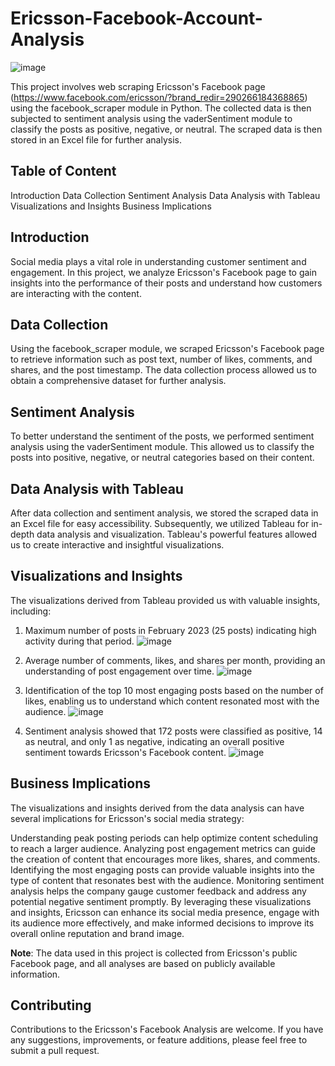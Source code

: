 # Ericsson-Facebook-Account-Analysis

![image](https://github.com/Saloniimathur/Ericsson-Facebook-Account-Analysis/assets/89344753/6ebf262e-13e2-4f20-ba4f-afea0fe7d6db)


This project involves web scraping Ericsson's Facebook page (https://www.facebook.com/ericsson/?brand_redir=290266184368865) using the facebook_scraper module in Python. The collected data is then subjected to sentiment analysis using the vaderSentiment module to classify the posts as positive, negative, or neutral. The scraped data is then stored in an Excel file for further analysis.

## Table of Content
Introduction
Data Collection
Sentiment Analysis
Data Analysis with Tableau
Visualizations and Insights
Business Implications

## Introduction
Social media plays a vital role in understanding customer sentiment and engagement. In this project, we analyze Ericsson's Facebook page to gain insights into the performance of their posts and understand how customers are interacting with the content.

## Data Collection
Using the facebook_scraper module, we scraped Ericsson's Facebook page to retrieve information such as post text, number of likes, comments, and shares, and the post timestamp. The data collection process allowed us to obtain a comprehensive dataset for further analysis.

## Sentiment Analysis
To better understand the sentiment of the posts, we performed sentiment analysis using the vaderSentiment module. This allowed us to classify the posts into positive, negative, or neutral categories based on their content.

## Data Analysis with Tableau
After data collection and sentiment analysis, we stored the scraped data in an Excel file for easy accessibility. Subsequently, we utilized Tableau for in-depth data analysis and visualization. Tableau's powerful features allowed us to create interactive and insightful visualizations.

## Visualizations and Insights
The visualizations derived from Tableau provided us with valuable insights, including:

1. Maximum number of posts in February 2023 (25 posts) indicating high activity during that period.
![image](https://github.com/Saloniimathur/Ericsson-Facebook-Account-Analysis/assets/89344753/93ad67a8-4a93-429f-9130-139b170a65dd)

2. Average number of comments, likes, and shares per month, providing an understanding of post engagement over time.
![image](https://github.com/Saloniimathur/Ericsson-Facebook-Account-Analysis/assets/89344753/2a2fcd7c-49b4-4c9f-b5e9-6286431fa7a4)

3. Identification of the top 10 most engaging posts based on the number of likes, enabling us to understand which content resonated most with the audience.
![image](https://github.com/Saloniimathur/Ericsson-Facebook-Account-Analysis/assets/89344753/7609d17b-f76d-497a-a9fb-a9e428d0afa6)

4. Sentiment analysis showed that 172 posts were classified as positive, 14 as neutral, and only 1 as negative, indicating an overall positive sentiment towards Ericsson's Facebook content.
![image](https://github.com/Saloniimathur/Ericsson-Facebook-Account-Analysis/assets/89344753/ebdfdebd-a191-461c-b26c-20647fd6c488)


## Business Implications
The visualizations and insights derived from the data analysis can have several implications for Ericsson's social media strategy:

Understanding peak posting periods can help optimize content scheduling to reach a larger audience.
Analyzing post engagement metrics can guide the creation of content that encourages more likes, shares, and comments.
Identifying the most engaging posts can provide valuable insights into the type of content that resonates best with the audience.
Monitoring sentiment analysis helps the company gauge customer feedback and address any potential negative sentiment promptly.
By leveraging these visualizations and insights, Ericsson can enhance its social media presence, engage with its audience more effectively, and make informed decisions to improve its overall online reputation and brand image.

<b>Note</b>: The data used in this project is collected from Ericsson's public Facebook page, and all analyses are based on publicly available information.

## Contributing
Contributions to the Ericsson's Facebook Analysis are welcome. If you have any suggestions, improvements, or feature additions, please feel free to submit a pull request.

